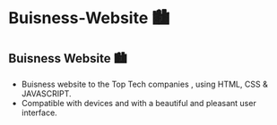 # Buisness-Website 🏙

## Buisness Website 🏙

- Buisness website to the Top Tech companies , using HTML, CSS & JAVASCRIPT.
- Compatible with  devices and with a beautiful and pleasant user interface.
